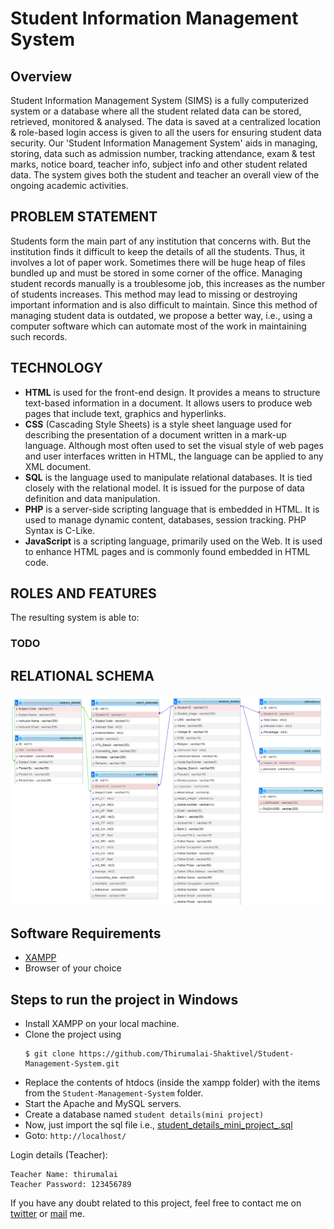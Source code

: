 # Student Information Management System
## Overview
Student Information Management System (SIMS) is a fully computerized system or a database where all the student related data can be stored, retrieved, monitored & analysed. The data is saved at a centralized location & role-based login access is given to all the users for ensuring student data security.
Our 'Student Information Management System' aids in managing, storing, data such as admission number, tracking attendance, exam & test marks, notice board, teacher info, subject info and other student related data. The system gives both the student and teacher an overall view of the ongoing academic activities.
## PROBLEM STATEMENT
Students form the main part of any institution that concerns with. But the institution finds it difficult to keep the details of all the students. Thus, it involves a lot of paper work. Sometimes there will be huge heap of files bundled up and must be stored in some corner of the office.
Managing student records manually is a troublesome job, this increases as the number of students increases. This method may lead to missing or destroying important information and is also difficult to maintain. Since this method of managing student data is outdated, we propose a better way, i.e., using a computer software which can automate most of the work in maintaining such records.
## TECHNOLOGY
* **HTML** is used for the front-end design. It provides a means to structure text-based information in a document. It allows users to produce web pages that include text, graphics and hyperlinks.
* **CSS** (Cascading Style Sheets) is a style sheet language used for describing the presentation of a document written in a mark-up language. Although most often used to set the visual style of web pages and user interfaces written in HTML, the language can be applied to any XML document.
* **SQL** is the language used to manipulate relational databases. It is tied closely with the relational model. It is issued for the purpose of data definition and data manipulation.
* **PHP** is a server-side scripting language that is embedded in HTML. It is used to manage dynamic content, databases, session tracking. PHP Syntax is C-Like.
* **JavaScript** is a scripting language, primarily used on the Web. It is used to enhance HTML pages and is commonly found embedded in HTML code.

## ROLES AND FEATURES
The resulting system is able to:
### TODO

## RELATIONAL SCHEMA
![Relational schema](image/ER%20Mapping.png)

## Software Requirements
* [XAMPP](https://www.apachefriends.org/index.html)
* Browser of your choice

## Steps to run the project in Windows
- Install XAMPP on your local machine.
- Clone the project using
    ```console
    $ git clone https://github.com/Thirumalai-Shaktivel/Student-Management-System.git
    ```
- Replace the contents of htdocs (inside the xampp folder) with the items from the `Student-Management-System` folder.
- Start the Apache and MySQL servers.
- Create a database named `student details(mini project)`
- Now, just import the sql file i.e., [student_details_mini_project_.sql](resource/student_details_mini_project_.sql)
- Goto: `http://localhost/`

Login details (Teacher):

    Teacher Name: thirumalai
    Teacher Password: 123456789

If you have any doubt related to this project, feel free to contact me on [twitter](https://twitter.com/sh0ck_thi) or [mail](mailto:thirumalaishaktivel@gmail.com) me.
